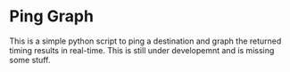 # Ping Graph
This is a simple python script to ping a destination and graph the returned timing results in real-time.
This is still under developemnt and is missing some stuff.
